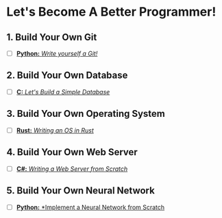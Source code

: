 # Let's Become A Better Programmer!

## 1. Build Your Own Git
- [ ] [**Python:** *Write yourself a Git!*](https://wyag.thb.lt/)

## 2. Build Your Own Database
- [ ] [**C:** *Let's Build a Simple Database*](https://cstack.github.io/db_tutorial/)

## 3. Build Your Own Operating System
- [ ] [**Rust:** *Writing an OS in Rust*](https://os.phil-opp.com/)

## 4. Build Your Own Web Server
- [ ] [**C#:** *Writing a Web Server from Scratch*](https://www.codeproject.com/Articles/859108/Writing-a-Web-Server-from-Scratch)

## 5. Build Your Own Neural Network
- [ ] [**Python:** *Implement a Neural Network from Scratch](https://victorzhou.com/blog/intro-to-neural-networks/)
